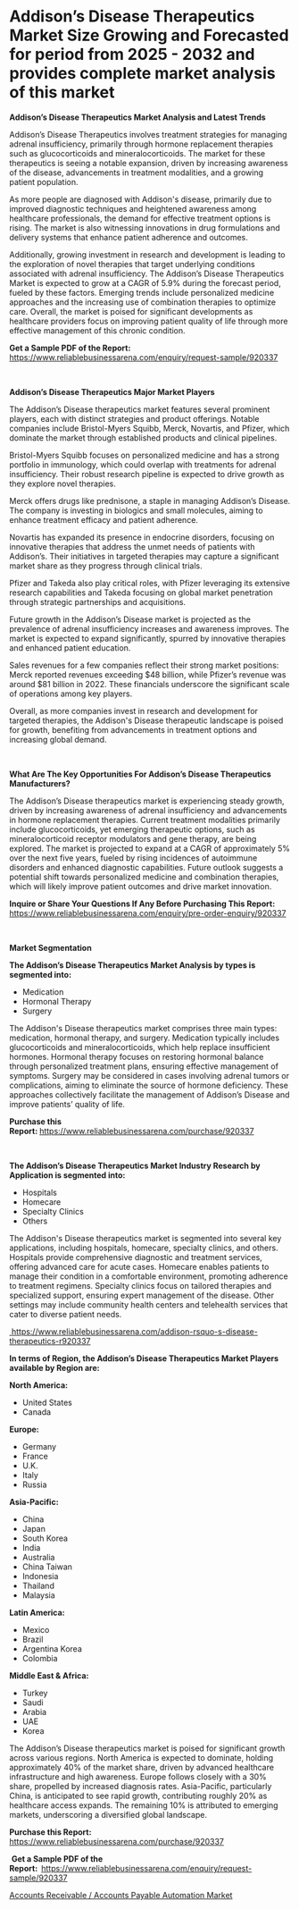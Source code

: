 <p><h1>Addison’s Disease Therapeutics Market Size Growing and Forecasted for period from 2025 - 2032 and provides complete market analysis of this market</h1></p><p><strong>Addison’s Disease Therapeutics Market Analysis and Latest Trends</strong></p>
<p><p>Addison’s Disease Therapeutics involves treatment strategies for managing adrenal insufficiency, primarily through hormone replacement therapies such as glucocorticoids and mineralocorticoids. The market for these therapeutics is seeing a notable expansion, driven by increasing awareness of the disease, advancements in treatment modalities, and a growing patient population. </p><p>As more people are diagnosed with Addison's disease, primarily due to improved diagnostic techniques and heightened awareness among healthcare professionals, the demand for effective treatment options is rising. The market is also witnessing innovations in drug formulations and delivery systems that enhance patient adherence and outcomes. </p><p>Additionally, growing investment in research and development is leading to the exploration of novel therapies that target underlying conditions associated with adrenal insufficiency. The Addison’s Disease Therapeutics Market is expected to grow at a CAGR of 5.9% during the forecast period, fueled by these factors. Emerging trends include personalized medicine approaches and the increasing use of combination therapies to optimize care. Overall, the market is poised for significant developments as healthcare providers focus on improving patient quality of life through more effective management of this chronic condition.</p></p>
<p><strong>Get a Sample PDF of the Report:&nbsp;</strong> <a href="https://www.reliablebusinessarena.com/enquiry/request-sample/920337?utm_campaign=3534&utm_medium=2&utm_source=Github&utm_content=ia&utm_term=21032025&utm_id=addisons-disease-therapeutics">https://www.reliablebusinessarena.com/enquiry/request-sample/920337</a></p>
<p>&nbsp;</p>
<p><strong>Addison’s Disease Therapeutics Major Market Players</strong></p>
<p><p>The Addison’s Disease therapeutics market features several prominent players, each with distinct strategies and product offerings. Notable companies include Bristol-Myers Squibb, Merck, Novartis, and Pfizer, which dominate the market through established products and clinical pipelines.</p><p>Bristol-Myers Squibb focuses on personalized medicine and has a strong portfolio in immunology, which could overlap with treatments for adrenal insufficiency. Their robust research pipeline is expected to drive growth as they explore novel therapies.</p><p>Merck offers drugs like prednisone, a staple in managing Addison’s Disease. The company is investing in biologics and small molecules, aiming to enhance treatment efficacy and patient adherence.</p><p>Novartis has expanded its presence in endocrine disorders, focusing on innovative therapies that address the unmet needs of patients with Addison’s. Their initiatives in targeted therapies may capture a significant market share as they progress through clinical trials.</p><p>Pfizer and Takeda also play critical roles, with Pfizer leveraging its extensive research capabilities and Takeda focusing on global market penetration through strategic partnerships and acquisitions.</p><p>Future growth in the Addison’s Disease market is projected as the prevalence of adrenal insufficiency increases and awareness improves. The market is expected to expand significantly, spurred by innovative therapies and enhanced patient education.</p><p>Sales revenues for a few companies reflect their strong market positions: Merck reported revenues exceeding $48 billion, while Pfizer’s revenue was around $81 billion in 2022. These financials underscore the significant scale of operations among key players.</p><p>Overall, as more companies invest in research and development for targeted therapies, the Addison's Disease therapeutic landscape is poised for growth, benefiting from advancements in treatment options and increasing global demand.</p></p>
<p>&nbsp;</p>
<p><strong>What Are The Key Opportunities For Addison’s Disease Therapeutics Manufacturers?</strong></p>
<p><p>The Addison’s Disease therapeutics market is experiencing steady growth, driven by increasing awareness of adrenal insufficiency and advancements in hormone replacement therapies. Current treatment modalities primarily include glucocorticoids, yet emerging therapeutic options, such as mineralocorticoid receptor modulators and gene therapy, are being explored. The market is projected to expand at a CAGR of approximately 5% over the next five years, fueled by rising incidences of autoimmune disorders and enhanced diagnostic capabilities. Future outlook suggests a potential shift towards personalized medicine and combination therapies, which will likely improve patient outcomes and drive market innovation.</p></p>
<p><strong>Inquire or Share Your Questions If Any Before Purchasing This Report:</strong> <a href="https://www.reliablebusinessarena.com/enquiry/pre-order-enquiry/920337?utm_campaign=3534&utm_medium=2&utm_source=Github&utm_content=ia&utm_term=21032025&utm_id=addisons-disease-therapeutics">https://www.reliablebusinessarena.com/enquiry/pre-order-enquiry/920337</a></p>
<p>&nbsp;</p>
<p><strong>Market Segmentation</strong></p>
<p><strong>The Addison’s Disease Therapeutics Market Analysis by types is segmented into:</strong></p>
<p><ul><li>Medication</li><li>Hormonal Therapy</li><li>Surgery</li></ul></p>
<p><p>The Addison's Disease therapeutics market comprises three main types: medication, hormonal therapy, and surgery. Medication typically includes glucocorticoids and mineralocorticoids, which help replace insufficient hormones. Hormonal therapy focuses on restoring hormonal balance through personalized treatment plans, ensuring effective management of symptoms. Surgery may be considered in cases involving adrenal tumors or complications, aiming to eliminate the source of hormone deficiency. These approaches collectively facilitate the management of Addison’s Disease and improve patients’ quality of life.</p></p>
<p><strong>Purchase this Report:&nbsp;</strong><a href="https://www.reliablebusinessarena.com/purchase/920337?utm_campaign=3534&utm_medium=2&utm_source=Github&utm_content=ia&utm_term=21032025&utm_id=addisons-disease-therapeutics">https://www.reliablebusinessarena.com/purchase/920337</a></p>
<p>&nbsp;</p>
<p><strong>The Addison’s Disease Therapeutics Market Industry Research by Application is segmented into:</strong></p>
<p><ul><li>Hospitals</li><li>Homecare</li><li>Specialty Clinics</li><li>Others</li></ul></p>
<p><p>The Addison's Disease therapeutics market is segmented into several key applications, including hospitals, homecare, specialty clinics, and others. Hospitals provide comprehensive diagnostic and treatment services, offering advanced care for acute cases. Homecare enables patients to manage their condition in a comfortable environment, promoting adherence to treatment regimens. Specialty clinics focus on tailored therapies and specialized support, ensuring expert management of the disease. Other settings may include community health centers and telehealth services that cater to diverse patient needs.</p></p>
<p><a href="https://www.reliablebusinessarena.com/addison-rsquo-s-disease-therapeutics-r920337?utm_campaign=3534&utm_medium=2&utm_source=Github&utm_content=ia&utm_term=21032025&utm_id=addisons-disease-therapeutics">&nbsp;https://www.reliablebusinessarena.com/addison-rsquo-s-disease-therapeutics-r920337</a></p>
<p><strong>In terms of Region, the Addison’s Disease Therapeutics Market Players available by Region are:</strong></p>
<p>
    <p> <strong> North America: </strong>
        <ul>
            <li>United States</li>
            <li>Canada</li>
        </ul>
        </p> 
    <p> <strong> Europe: </strong>
        <ul>
            <li>Germany</li>
            <li>France</li>
            <li>U.K.</li>
            <li>Italy</li>
            <li>Russia</li>
        </ul>
        </p> 
    <p> <strong> Asia-Pacific: </strong>
        <ul>
            <li>China</li>
            <li>Japan</li>
            <li>South Korea</li>
            <li>India</li>
            <li>Australia</li>
            <li>China Taiwan</li>
            <li>Indonesia</li>
            <li>Thailand</li>
            <li>Malaysia</li>
        </ul>
        </p> 
    <p> <strong> Latin America: </strong>
        <ul>
            <li>Mexico</li>
            <li>Brazil</li>
            <li>Argentina Korea</li>
            <li>Colombia</li>
        </ul>
        </p> 
    <p> <strong> Middle East & Africa: </strong>
        <ul>
            <li>Turkey</li>
            <li>Saudi</li>
            <li>Arabia</li>
            <li>UAE</li>
            <li>Korea</li>
        </ul>
    </p>
    </p>
<p><p>The Addison’s Disease therapeutics market is poised for significant growth across various regions. North America is expected to dominate, holding approximately 40% of the market share, driven by advanced healthcare infrastructure and high awareness. Europe follows closely with a 30% share, propelled by increased diagnosis rates. Asia-Pacific, particularly China, is anticipated to see rapid growth, contributing roughly 20% as healthcare access expands. The remaining 10% is attributed to emerging markets, underscoring a diversified global landscape.</p></p>
<p><strong>Purchase this Report: </strong><a href="https://www.reliablebusinessarena.com/purchase/920337?utm_campaign=3534&utm_medium=2&utm_source=Github&utm_content=ia&utm_term=21032025&utm_id=addisons-disease-therapeutics">https://www.reliablebusinessarena.com/purchase/920337</a></p>
<p>&nbsp;<strong>Get a Sample PDF of the Report:&nbsp;&nbsp;</strong><a href="https://www.reliablebusinessarena.com/enquiry/request-sample/920337?utm_campaign=3534&utm_medium=2&utm_source=Github&utm_content=ia&utm_term=21032025&utm_id=addisons-disease-therapeutics">https://www.reliablebusinessarena.com/enquiry/request-sample/920337</a></p>
<p><strong></strong></p>
<p><p><a href="https://github.com/siertnamba7u/Market-Research-Report-List-1/blob/main/accounts-receivable-accounts-payable-automation-market.md?utm_campaign=3534&utm_medium=2&utm_source=Github&utm_content=ia&utm_term=21032025&utm_id=addisons-disease-therapeutics">Accounts Receivable / Accounts Payable Automation Market</a></p></p>